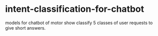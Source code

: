 # intent-classification-for-chatbot

models for chatbot of motor show classify 5 classes of user requests to give short answers.
